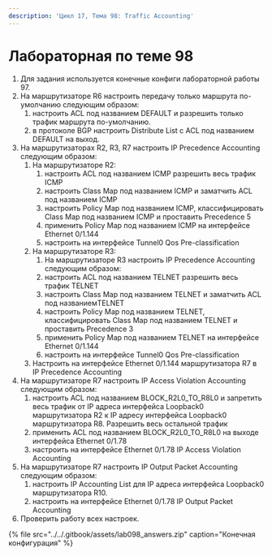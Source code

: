 ```yaml
---
description: 'Цикл 17, Тема 98: Traffic Accounting'
---
```


# Лабораторная по теме 98

1. Для задания используется конечные конфиги лабораторной работы 97.
2. На маршрутизаторе R6 настроить передачу только маршрута по-умолчанию следующим образом:
   1. настроить ACL под названием DEFAULT и разрешить только трафик маршрута по-умолчанию.
   2. в протоколе BGP настроить Distribute List c ACL под названием DEFAULT на выход.
3. На маршрутизаторах R2, R3, R7 настроить IP Precedence Accounting следующим образом:
   1. На маршрутизаторе R2:
      1. настроить ACL под названием ICMP разрешить весь трафик ICMP
      2. настроить Class Map под названием ICMP и заматчить ACL под названием ICMP
      3. настроить Policy Map под названием ICMP, классифицировать Class Map под названием ICMP и проставить Precedence 5
      4. применить Policy Map под названием ICMP на интерфейсе Ethernet 0/1.144
      5. настроить на интерфейсе Tunnel0 Qos Pre-classification
   2. На маршрутизаторе R3:
      1. На маршрутизаторе R3 настроить IP Precedence Accounting следующим образом:
      2. настроить ACL под названием TELNET разрешить весь трафик TELNET
      3. настроить Class Map под названием TELNET и заматчить ACL под названиемTELNET
      4. настроить Policy Map под названием TELNET, классифицировать Class Map под названием TELNET и проставить Precedence 3
      5. применить Policy Map под названием TELNET на интерфейсе Ethernet 0/1.144
      6. настроить на интерфейсе Tunnel0 Qos Pre-classification
   3. Настроить на интерфейсе Ethernet 0/1.144 маршрутизатора R7 в IP Precedence Accounting
4. На маршрутизаторе R7 настроить IP Access Violation Accounting следующим образом:
   1. настроить ACL под названием BLOCK\_R2L0\_TO\_R8L0 и запретить весь трафик от IP адреса интерфейса Loopback0 маршрутизатора R2 к IP адресу интерфейса Loopback0 маршрутизатора R8. Разрешить весь остальной трафик
   2. применить ACL под названием BLOCK\_R2L0\_TO\_R8L0 на выходе интерфейса Ethernet 0/1.78
   3. настроить на интерфейсе Ethernet 0/1.78 IP Access Violation Accounting
5. На маршрутизаторе R7 настроить IP Output Packet Accounting следующим образом:
   1. настроить IP Accounting List для IP адреса интерфейса Loopback0 маршрутизатора R10.
   2. настроить на интерфейсе Ethernet 0/1.78 IP Output Packet Accounting
6. Проверить работу всех настроек.

{% file src="../../.gitbook/assets/lab098\_answers.zip" caption="Конечная конфигурация" %}

